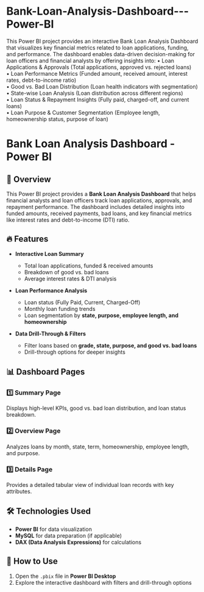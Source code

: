 # Bank-Loan-Analysis-Dashboard---Power-BI
This Power BI project provides an interactive Bank Loan Analysis Dashboard that visualizes key financial metrics related to loan applications, funding, and performance. The dashboard enables data-driven decision-making for loan officers and financial analysts by offering insights into:
•	Loan Applications & Approvals (Total applications, approved vs. rejected loans)  
•	Loan Performance Metrics (Funded amount, received amount, interest rates, debt-to-income ratio)  
•	Good vs. Bad Loan Distribution (Loan health indicators with segmentation)  
•	State-wise Loan Analysis (Loan distribution across different regions)   
•	Loan Status & Repayment Insights (Fully paid, charged-off, and current loans)  
•	Loan Purpose & Customer Segmentation (Employee length, homeownership status, purpose of loan)  
# Bank Loan Analysis Dashboard - Power BI   

## 📌 Overview  
This Power BI project provides a **Bank Loan Analysis Dashboard** that helps financial analysts and loan officers track loan applications, approvals, and repayment performance. The dashboard includes detailed insights into funded amounts, received payments, bad loans, and key financial metrics like interest rates and debt-to-income (DTI) ratio.  

## 🔥 Features  
- **Interactive Loan Summary**  
  - Total loan applications, funded & received amounts  
  - Breakdown of good vs. bad loans  
  - Average interest rates & DTI analysis  

- **Loan Performance Analysis**  
  - Loan status (Fully Paid, Current, Charged-Off)  
  - Monthly loan funding trends  
  - Loan segmentation by **state, purpose, employee length, and homeownership**    

- **Data Drill-Through & Filters**  
  - Filter loans based on **grade, state, purpose, and good vs. bad loans**  
  - Drill-through options for deeper insights  

## 📊 Dashboard Pages    
### **1️⃣ Summary Page**  
Displays high-level KPIs, good vs. bad loan distribution, and loan status breakdown.  

### **2️⃣ Overview Page**  
Analyzes loans by month, state, term, homeownership, employee length, and purpose.  

### **3️⃣ Details Page**  
Provides a detailed tabular view of individual loan records with key attributes.  

## 🛠️ Technologies Used  
- **Power BI** for data visualization  
- **MySQL** for data preparation (if applicable)  
- **DAX (Data Analysis Expressions)** for calculations  

## 🚀 How to Use  
1. Open the `.pbix` file in **Power BI Desktop**   
2. Explore the interactive dashboard with filters and drill-through options  

